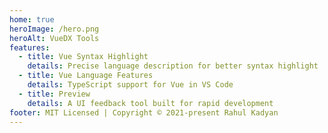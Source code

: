 ```yaml
---
home: true
heroImage: /hero.png
heroAlt: VueDX Tools
features:
  - title: Vue Syntax Highlight
    details: Precise language description for better syntax highlight
  - title: Vue Language Features
    details: TypeScript support for Vue in VS Code
  - title: Preview
    details: A UI feedback tool built for rapid development
footer: MIT Licensed | Copyright © 2021-present Rahul Kadyan
---
```

